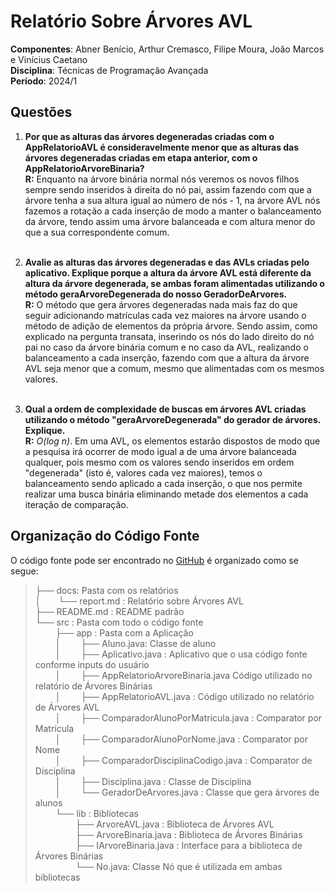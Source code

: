# Relatório Sobre Árvores AVL

**Componentes**: Abner Benício, Arthur Cremasco, Filipe Moura, João Marcos e Vinícius Caetano  
**Disciplina**: Técnicas de Programação Avançada  
**Período**: 2024/1  


## Questões

1. **Por que as alturas das árvores degeneradas criadas com o AppRelatorioAVL é consideravelmente menor que as alturas das árvores degeneradas criadas em etapa anterior, com o AppRelatorioArvoreBinaria?**  
**R:** Enquanto na árvore binária normal nós veremos os novos filhos sempre sendo inseridos à direita do nó pai, assim fazendo com que a árvore tenha a sua altura igual ao número de nós - 1, na árvore AVL nós fazemos a rotação a cada inserção de modo a manter o balanceamento da árvore, tendo assim uma árvore balanceada e com altura menor do que a sua correspondente comum.  
&nbsp;

2. **Avalie as alturas das árvores degeneradas e das AVLs criadas pelo aplicativo. Explique porque a altura da árvore AVL está diferente da altura da árvore degenerada, se ambas foram alimentadas utilizando o método geraArvoreDegenerada do nosso GeradorDeArvores.**  
**R:** O método que gera árvores degeneradas nada mais faz do que seguir adicionando matrículas cada vez maiores na árvore usando o método de adição de elementos da própria árvore. Sendo assim, como explicado na pergunta transata, inserindo os nós do lado direito do nó pai no caso da árvore binária comum e no caso da AVL, realizando o balanceamento a cada inserção, fazendo com que a altura da árvore AVL seja menor que a comum, mesmo que alimentadas com os mesmos valores.  
&nbsp;  

3. **Qual a ordem de complexidade de buscas em árvores AVL criadas utilizando o método "geraArvoreDegenerada" do gerador de árvores. Explique.**  
**R:** _O(log n)_. Em uma AVL, os elementos estarão dispostos de modo que a pesquisa irá ocorrer de modo igual a de uma árvore balanceada qualquer, pois mesmo com os valores sendo inseridos em ordem "degenerada" (isto é, valores cada vez maiores), temos o balanceamento sendo aplicado a cada inserção, o que nos permite realizar uma busca binária eliminando metade dos elementos a cada iteração de comparação.

## Organização do Código Fonte

O código fonte pode ser encontrado no [GitHub](https://github.com/abnerbenicio/arvore-binaria) é organizado como se segue:

> ├── docs: Pasta com os relatórios   
│  └── report.md : Relatório sobre Árvores AVL  
├── README.md : README padrão  
└── src : Pasta com todo o código fonte  
   ├── app : Pasta com a Aplicação  
   │   ├── Aluno.java: Classe de aluno  
   │   ├── Aplicativo.java : Aplicativo que o usa código fonte conforme inputs do usuário   
   │   ├── AppRelatorioArvoreBinaria.java  Código utilizado no relatório de Árvores Binárias  
   │   ├── AppRelatorioAVL.java : Código utilizado no relatório de Árvores AVL  
   │   ├── ComparadorAlunoPorMatricula.java : Comparator por Matrícula  
   │   ├── ComparadorAlunoPorNome.java : Comparator por Nome  
   │   ├── ComparadorDisciplinaCodigo.java : Comparator de Disciplina  
   │   ├── Disciplina.java : Classe de Disciplina  
   │   └── GeradorDeArvores.java : Classe que gera árvores de alunos  
   └── lib : Bibliotecas  
      ├── ArvoreAVL.java : Biblioteca de Árvores AVL  
      ├── ArvoreBinaria.java : Biblioteca de Árvores Binárias  
      ├── IArvoreBinaria.java : Interface para a biblioteca de Árvores Binárias  
      └── No.java: Classe Nó que é utilizada em ambas bibliotecas   

